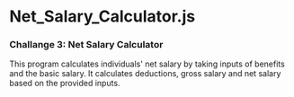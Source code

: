 # Net_Salary_Calculator.js
### Challange 3: Net Salary Calculator
  This program calculates individuals' net salary by taking inputs of benefits and the basic salary. It calculates deductions, gross salary and net salary based on the provided inputs.

